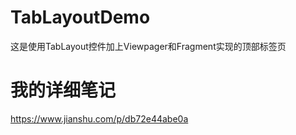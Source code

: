 # TabLayoutDemo
这是使用TabLayout控件加上Viewpager和Fragment实现的顶部标签页

# 我的详细笔记
https://www.jianshu.com/p/db72e44abe0a

